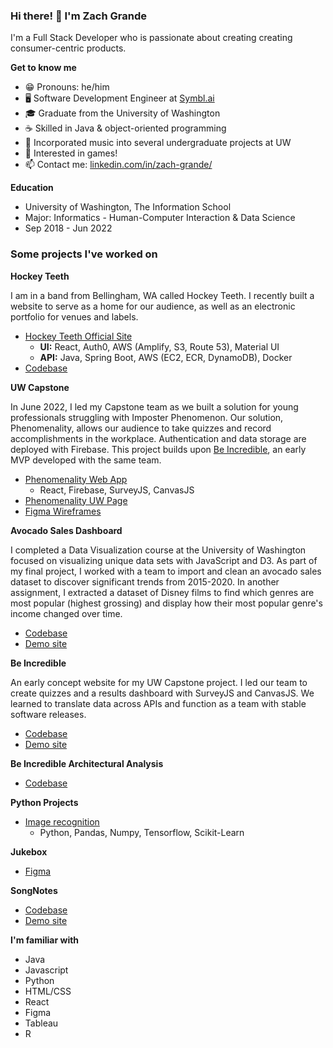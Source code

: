 ### Hi there! 👋 I'm Zach Grande

I'm a Full Stack Developer who is passionate about creating creating consumer-centric products.

**Get to know me**
- 😁 Pronouns: he/him
- 🖥️ Software Development Engineer at [Symbl.ai](https://symbl.ai/)
- 🎓 Graduate from the University of Washington
- ☕ Skilled in Java & object-oriented programming
- 🎹 Incorporated music into several undergraduate projects at UW
- 👾 Interested in games!
- 📫 Contact me: [linkedin.com/in/zach-grande/](https://www.linkedin.com/in/zach-grande/)

**Education**
- University of Washington, The Information School
- Major: Informatics - Human-Computer Interaction & Data Science
- Sep 2018 - Jun 2022

### Some projects I've worked on

**Hockey Teeth**

I am in a band from Bellingham, WA called Hockey Teeth. I recently built a website to serve as a home for our audience, as well as an electronic portfolio for venues and labels.

- [Hockey Teeth Official Site](https://www.hockeyteethband.com/home)
  - **UI:** React, Auth0, AWS (Amplify, S3, Route 53), Material UI
  - **API:** Java, Spring Boot, AWS (EC2, ECR, DynamoDB), Docker
- [Codebase](https://github.com/ZachGrande/hockey-teeth)

**UW Capstone**

In June 2022, I led my Capstone team as we built a solution for young professionals struggling with Imposter Phenomenon. Our solution, Phenomenality, allows our audience to take quizzes and record accomplishments in the workplace. Authentication and data storage are deployed with Firebase. This project builds upon [Be Incredible](https://github.com/UW-INFO442-AU21/group4-in4matix), an early MVP developed with the same team.

- [Phenomenality Web App](https://phenomenality-bdf65.web.app/)
  - React, Firebase, SurveyJS, CanvasJS
- [Phenomenality UW Page](https://ischool.uw.edu/capstone/projects/2022/phenomenality-helping-gender-minorities-mitigate-imposter-phenomenon)
- [Figma Wireframes](https://www.figma.com/file/hnuDOYLXH1Q5aR26tqHZoI/Be-Incredible%2FPhenomenality?node-id=536%3A347)

**Avocado Sales Dashboard**

I completed a Data Visualization course at the University of Washington focused on visualizing unique data sets with JavaScript and D3. As part of my final project, I worked with a team to import and clean an avocado sales dataset to discover significant trends from 2015-2020. In another assignment, I extracted a dataset of Disney films to find which genres are most popular (highest grossing) and display how their most popular genre's income changed over time.

- [Codebase](https://github.com/ZachGrande/info474-react-parcel-template)
- [Demo site](https://zachgrande.github.io/info474-react-parcel-template/)

**Be Incredible**

An early concept website for my UW Capstone project. I led our team to create quizzes and a results dashboard with SurveyJS and CanvasJS. We learned to translate data across APIs and function as a team with stable software releases.

- [Codebase](https://github.com/UW-INFO442-AU21/group4-in4matix)
- [Demo site](https://uw-info442-au21.github.io/group4-in4matix/)

**Be Incredible Architectural Analysis**
- [Codebase](https://github.com/info443-wi22/project-1-ZachGrande)

**Python Projects**
- [Image recognition](https://github.com/ZachGrande/image-recognition/blob/main/ps07.ipynb)
  - Python, Pandas, Numpy, Tensorflow, Scikit-Learn

**Jukebox**
- [Figma](https://www.figma.com/file/ZiP3FYiCJZdlItcb5AZk5O/360-Jukebox)

**SongNotes**
- [Codebase](https://github.com/info340-au20/project-2-zachgrande)
- [Demo site](https://info-340-project-2-6e95f.firebaseapp.com/)

**I'm familiar with**
- Java
- Javascript
- Python
- HTML/CSS
- React
- Figma
- Tableau
- R
